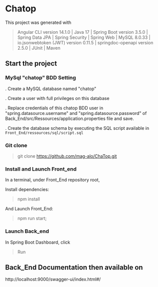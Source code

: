 # Chatop

This project was generated with
  > Angular CLI version 14.1.0 | Java 17 | Spring Boot version 3.5.0 | Spring Data JPA | Spring Security | Spring Web | MySQL 8.0.33 | io.jsonwebtoken (JWT) version 0.11.5 | springdoc-openapi version 2.5.0 | JUnit | Maven

## Start the project

  ### MySql "chatop" BDD Setting

  . Create a MySQL database named "chatop"

  . Create a user with full privileges on this database

  . Replace credentials of this chatop BDD user in "spring.datasource.username" and "spring.datasource.password" of Back_End/src/Ressources/application.properties file and save.

  . Create the database schema by executing the SQL script available in `Front_End/ressources/sql/script.sql`

  ### Git clone

  > git clone https://github.com/mag-alo/ChaTop.git

  ### Install and Launch Front_end

  In a terminal, under Front_End repository root, 
  
  Install dependencies:

  > npm install

  And Launch Front_End:

  > npm run start;

  ### Launch Back_end 
  
  In Spring Boot Dashboard, click

  > Run

## Back_End Documentation then available on 

http://localhost:9000/swagger-ui/index.html#/    
